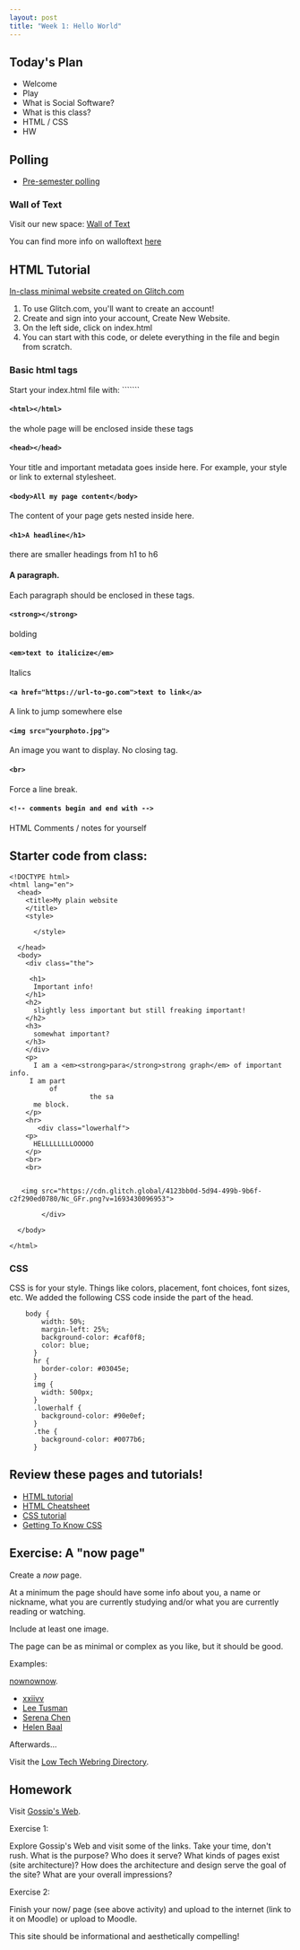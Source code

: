 ```yaml
---
layout: post
title: "Week 1: Hello World"
---
```


## Today's Plan

- Welcome
- Play
- What is Social Software?
- What is this class?
- HTML / CSS
- HW

## Polling

- [Pre-semester polling](https://board.net/p/social_software_fall2023)


### Wall of Text

Visit our new space: [Wall of Text](https://walloftext.co/socialsoftwarefall2023)

You can find more info on walloftext [here](https://walloftext.co/get-started)

## HTML Tutorial

[In-class minimal website created on Glitch.com](https://glitch.com/edit/#!/endurable-alluring-legend?path=index.html%3A17%3A21)


1. To use Glitch.com, you'll want to create an account!
2. Create and sign into your account, Create New Website.
3. On the left side, click on index.html
4. You can start with this code, or delete everything in the file and begin from scratch.

### Basic html tags

Start your index.html file with: ````<!DOCTYPE html>```

#### ```<html></html>```

the whole page will be enclosed inside these tags

#### ```<head></head>```

Your title and important metadata goes inside here. For example, your style or link to external stylesheet.

#### ```<body>All my page content</body>```

The content of your page gets nested inside here.

#### ```<h1>A headline</h1>```

there are smaller headings from h1 to h6

#### <p>A paragraph.</p>

Each paragraph should be enclosed in these tags.

#### ```<strong></strong>```

bolding

#### ```<em>text to italicize</em>```

Italics

#### ```<a href="https://url-to-go.com">text to link</a>```

A link to jump somewhere else

#### ```<img src="yourphoto.jpg">```

An image you want to display. No closing tag.

#### ```<br>```

Force a line break.

#### ```<!-- comments begin and end with -->```

HTML Comments / notes for yourself

## Starter code from class:

```
<!DOCTYPE html>
<html lang="en">
  <head>
    <title>My plain website
    </title>
    <style>
    
      </style>
    
  </head>
  <body>
    <div class="the">
      
     <h1>
      Important info!
    </h1>
    <h2>
      slightly less important but still freaking important!
    </h2>
    <h3>
      somewhat important?
    </h3>
    </div>
    <p>
      I am a <em><strong>para</strong>strong graph</em> of important info. 
     I am part 
          of
                    the sa
      me block.
    </p>
    <hr>
       <div class="lowerhalf">
    <p>
      HELLLLLLLLOOOOO
    </p>
    <br>
    <br>
 
      
   <img src="https://cdn.glitch.global/4123bb0d-5d94-499b-9b6f-c2f290ed0780/Nc_GFr.png?v=1693430096953">
    
        </div>

  </body>
  
</html>
```

### CSS

CSS is for your style. Things like colors, placement, font choices, font sizes, etc. We added the following CSS code inside the <style></style> part of the head.

```
    body {
        width: 50%;
        margin-left: 25%;
        background-color: #caf0f8;
        color: blue;
      }
      hr {
        border-color: #03045e;
      }
      img {
        width: 500px;
      }
      .lowerhalf {
        background-color: #90e0ef;
      }
      .the {
        background-color: #0077b6;
      }

```

## Review these pages and tutorials!

- [HTML tutorial](https://www.w3schools.com/html/)
- [HTML Cheatsheet](http://htmlcheatsheet.com/)
- [CSS tutorial](https://www.w3schools.com/css/)
- [Getting To Know CSS](http://learn.shayhowe.com/html-css/getting-to-know-css/)

## Exercise: A "now page"

Create a *now* page.

At a minimum the page should have some info about you, a name or nickname, what you are currently studying and/or what you are currently reading or watching.

Include at least one image.

The page can be as minimal or complex as you like, but it should be good.

Examples:

[nownownow](https://nownownow.com/).

* [xxiivv](http://wiki.xxiivv.com/site/now.html)
* [Lee Tusman](https://leetusman.com/now/)
* [Serena Chen](https://serena.nz/now/)
* [Helen Baal](https://www.helenvanbaal.com/now/)


Afterwards...

Visit the [Low Tech Webring Directory](https://emreed.net/LowTech_Directory.html).

## Homework

Visit [Gossip's Web](https://gossipsweb.net/).

Exercise 1:

Explore Gossip's Web and visit some of the links. Take your time, don't rush. What is the purpose? Who does it serve? What kinds of pages exist (site architecture)? How does the architecture and design serve the goal of the site? What are your overall impressions?

Exercise 2:

Finish your now/ page (see above activity) and upload to the internet (link to it on Moodle) or upload to Moodle.

This site should be informational and aesthetically compelling!

